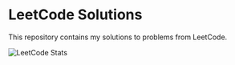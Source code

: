 # LeetCode Solutions

This repository contains my solutions to problems from LeetCode.

![LeetCode Stats](https://leetcard.jacoblin.cool/beyzaozgur?theme=unicorn&font=Lora)
